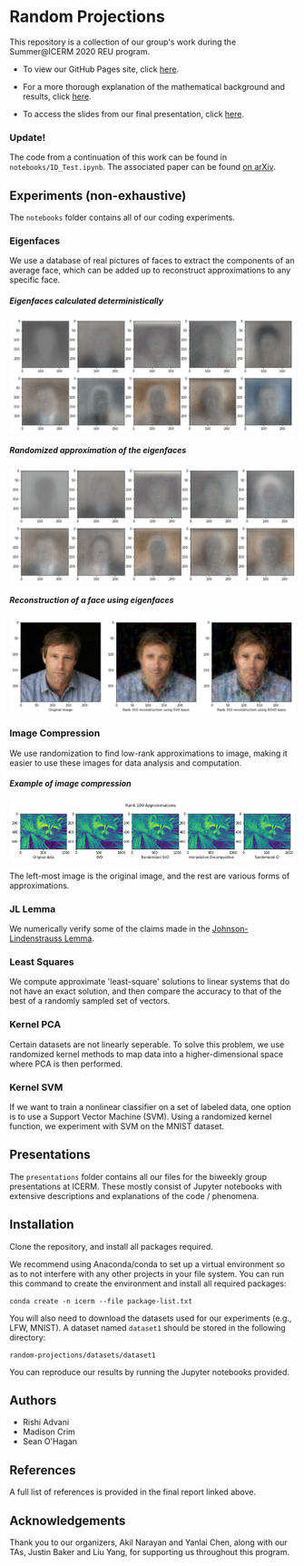 # Random Projections
This repository is a collection of our group's work during the Summer@ICERM 2020 REU program.

- To view our GitHub Pages site, click [here](https://rishi1999.github.io/random-projections/).

- For a more thorough explanation of the mathematical background and results, click [here](./docs/final_report.pdf).

- To access the slides from our final presentation, click [here](./docs/slides.pdf).

### Update!
The code from a continuation of this work can be found in `notebooks/ID_Test.ipynb`. The associated paper can be found [on arXiv](https://arxiv.org/abs/2105.07076).

## Experiments (non-exhaustive)
The `notebooks` folder contains all of our coding experiments.

### Eigenfaces
We use a database of real pictures of faces to extract the components of an average face, which can be added up to reconstruct approximations to any specific face.

##### Eigenfaces calculated deterministically
![Deterministic Eigenfaces](presentations/images/2020-07-10/det_eigenfaces_grid.png)

##### Randomized approximation of the eigenfaces
![Randomized_Eigenfaces](presentations/images/2020-07-10/rand_eigenfaces_grid.png)

##### Reconstruction of a face using eigenfaces
![Eigenface Reconstruction](presentations/images/2020-07-10/reconstructed_image_grid.png)

### Image Compression
We use randomization to find low-rank approximations to image, making it easier to use these images for data analysis and computation.

##### Example of image compression
![Eigenface Reconstruction](examples/image_compression/image_compression.png)

The left-most image is the original image, and the rest are various forms of approximations.

### JL Lemma
We numerically verify some of the claims made in the [Johnson-Lindenstrauss Lemma](https://en.wikipedia.org/wiki/Johnson%E2%80%93Lindenstrauss_lemma).

### Least Squares
We compute approximate 'least-square' solutions to linear systems that do not have an exact solution, and then compare the accuracy to that of the best of a randomly sampled set of vectors.

### Kernel PCA
Certain datasets are not linearly seperable. To solve this problem, we use randomized kernel methods to map data into a higher-dimensional space where PCA is then performed. 

### Kernel SVM
If we want to train a nonlinear classifier on a set of labeled data, one option is to use a Support Vector Machine (SVM). Using a randomized kernel function, we experiment with SVM on the MNIST dataset.

## Presentations
The `presentations` folder contains all our files for the biweekly group presentations at ICERM. These mostly consist of Jupyter notebooks with extensive descriptions and explanations of the code / phenomena.

## Installation
Clone the repository, and install all packages required.

We recommend using Anaconda/conda to set up a virtual environment so as to not interfere with any other projects in your file system. You can run this command to create the environment and install all required packages:

	conda create -n icerm --file package-list.txt

You will also need to download the datasets used for our experiments (e.g., LFW, MNIST). A dataset named `dataset1` should be stored in the following directory:

    random-projections/datasets/dataset1

You can reproduce our results by running the Jupyter notebooks provided.

## Authors
- Rishi Advani
- Madison Crim
- Sean O'Hagan

## References
A full list of references is provided in the final report linked above.

## Acknowledgements
Thank you to our organizers, Akil Narayan and Yanlai Chen, along with our TAs, Justin Baker and Liu Yang, for supporting us throughout this program.
